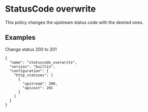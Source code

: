 # StatusCode overwrite

This policy changes the upstream status code with the desired ones.

## Examples

Change status 200 to 201

```
{
  "name": "statuscode_overwrite",
  "version": "builtin",
  "configuration": {
    "http_statuses": [
      {
        "upstream": 200,
        "apicast": 201
      }
    ]
  }
}
```
